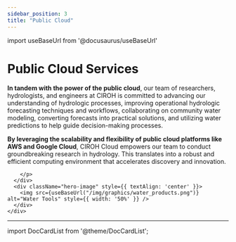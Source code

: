 ```yaml
---
sidebar_position: 3
title: "Public Cloud"
---
```


import useBaseUrl from '@docusaurus/useBaseUrl'

# Public Cloud Services

<div className="container">
    <div className="hero-content">
      <div className="hero-text">
        <p>


**In tandem with the power of the public cloud**, our team of researchers, hydrologists, and engineers at CIROH is committed to advancing our understanding of hydrologic processes, improving operational hydrologic forecasting techniques and workflows, collaborating on community water modeling, converting forecasts into practical solutions, and utilizing water predictions to help guide decision-making processes.

**By leveraging the scalability and flexibility of public cloud platforms like AWS and Google Cloud**, CIROH Cloud empowers our team to conduct groundbreaking research in hydrology. This translates into a robust and efficient computing environment that accelerates discovery and innovation.

        </p>
      </div>
      <div className="hero-image" style={{ textAlign: 'center' }}>
        <img src={useBaseUrl("/img/graphics/water_products.png")} alt="Water Tools" style={{ width: '50%' }} />
      </div>
    </div>

</div>

---

import DocCardList from '@theme/DocCardList';

<DocCardList />
